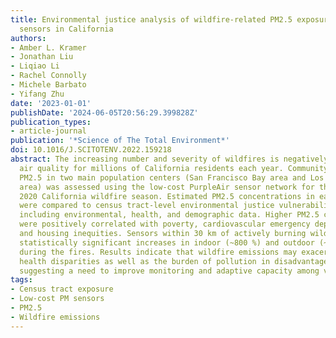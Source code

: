 ```yaml
---
title: Environmental justice analysis of wildfire-related PM2.5 exposure using low-cost
  sensors in California
authors:
- Amber L. Kramer
- Jonathan Liu
- Liqiao Li
- Rachel Connolly
- Michele Barbato
- Yifang Zhu
date: '2023-01-01'
publishDate: '2024-06-05T20:56:29.399828Z'
publication_types:
- article-journal
publication: '*Science of The Total Environment*'
doi: 10.1016/J.SCITOTENV.2022.159218
abstract: The increasing number and severity of wildfires is negatively impacting
  air quality for millions of California residents each year. Community exposure to
  PM2.5 in two main population centers (San Francisco Bay area and Los Angeles County
  area) was assessed using the low-cost PurpleAir sensor network for the record-setting
  2020 California wildfire season. Estimated PM2.5 concentrations in each study area
  were compared to census tract-level environmental justice vulnerability indicators,
  including environmental, health, and demographic data. Higher PM2.5 concentrations
  were positively correlated with poverty, cardiovascular emergency department visits,
  and housing inequities. Sensors within 30 km of actively burning wildfires showed
  statistically significant increases in indoor (~800 %) and outdoor (~540 %) PM2.5
  during the fires. Results indicate that wildfire emissions may exacerbate existing
  health disparities as well as the burden of pollution in disadvantaged communities,
  suggesting a need to improve monitoring and adaptive capacity among vulnerable populations.
tags:
- Census tract exposure
- Low-cost PM sensors
- PM2.5
- Wildfire emissions
---
```

